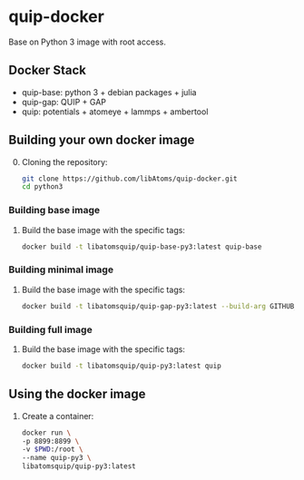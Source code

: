 # quip-docker

Base on Python 3 image with root access.

## Docker Stack

- quip-base: python 3 + debian packages + julia
- quip-gap: QUIP + GAP
- quip: potentials + atomeye + lammps + ambertool 


## Building your own docker image
0. Cloning the repository:
   ```bash
   git clone https://github.com/libAtoms/quip-docker.git
   cd python3
   ```
### Building base image
1. Build the base image with the specific tags:
   ```bash
   docker build -t libatomsquip/quip-base-py3:latest quip-base
   ```

### Building minimal image
1. Build the base image with the specific tags:
   ```bash
   docker build -t libatomsquip/quip-gap-py3:latest --build-arg GITHUB_TOKEN=... quip-gap
   ```

### Building full image
1. Build the base image with the specific tags:
   ```bash
   docker build -t libatomsquip/quip-py3:latest quip
   ```

## Using the docker image
1. Create a container:
   ```bash
   docker run \
   -p 8899:8899 \
   -v $PWD:/root \
   --name quip-py3 \
   libatomsquip/quip-py3:latest 
   ```




